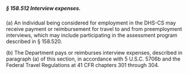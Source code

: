 ##### § 158.512 Interview expenses. #####

(a) An individual being considered for employment in the DHS-CS may receive payment or reimbursement for travel to and from preemployment interviews, which may include participating in the assessment program described in § 158.520.

(b) The Department pays or reimburses interview expenses, described in paragraph (a) of this section, in accordance with 5 U.S.C. 5706b and the Federal Travel Regulations at 41 CFR chapters 301 through 304.